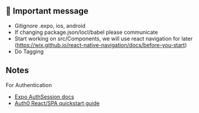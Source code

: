 ## 🚀 Important message

- Gitignore .expo, ios, android
- If changing package.json/locl/babel please communicate
- Start working on src/Components, we will use react navigation for later (https://wix.github.io/react-native-navigation/docs/before-you-start)
- Do Tagging

## Notes

For Authentication
- [Expo AuthSession docs](https://docs.expo.io/versions/latest/sdk/auth-session/)
- [Auth0 React/SPA quickstart guide](https://auth0.com/docs/quickstart/spa/react)